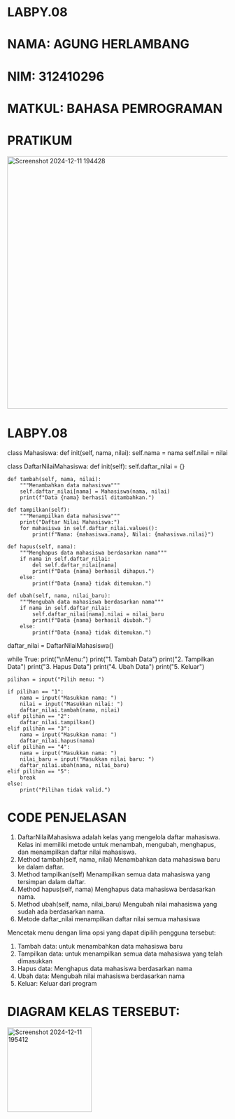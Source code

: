 # LABPY.08
# NAMA: AGUNG HERLAMBANG 
# NIM: 312410296
# MATKUL: BAHASA PEMROGRAMAN

# PRATIKUM
<img width="576" alt="Screenshot 2024-12-11 194428" src="https://github.com/user-attachments/assets/ef7345a9-e70a-4076-829b-8fba49715fd3">

# LABPY.08
class Mahasiswa: def init(self, nama, nilai): self.nama = nama self.nilai = nilai

class DaftarNilaiMahasiswa: def init(self): self.daftar_nilai = {}

```pyhton
def tambah(self, nama, nilai):
    """Menambahkan data mahasiswa"""
    self.daftar_nilai[nama] = Mahasiswa(nama, nilai)
    print(f"Data {nama} berhasil ditambahkan.")

def tampilkan(self):
    """Menampilkan data mahasiswa"""
    print("Daftar Nilai Mahasiswa:")
    for mahasiswa in self.daftar_nilai.values():
        print(f"Nama: {mahasiswa.nama}, Nilai: {mahasiswa.nilai}")

def hapus(self, nama):
    """Menghapus data mahasiswa berdasarkan nama"""
    if nama in self.daftar_nilai:
        del self.daftar_nilai[nama]
        print(f"Data {nama} berhasil dihapus.")
    else:
        print(f"Data {nama} tidak ditemukan.")

def ubah(self, nama, nilai_baru):
    """Mengubah data mahasiswa berdasarkan nama"""
    if nama in self.daftar_nilai:
        self.daftar_nilai[nama].nilai = nilai_baru
        print(f"Data {nama} berhasil diubah.")
    else:
        print(f"Data {nama} tidak ditemukan.")
````
daftar_nilai = DaftarNilaiMahasiswa()

while True: print("\nMenu:") print("1. Tambah Data") print("2. Tampilkan Data") print("3. Hapus Data") print("4. Ubah Data") print("5. Keluar")

```pyhton
pilihan = input("Pilih menu: ")

if pilihan == "1":
    nama = input("Masukkan nama: ")
    nilai = input("Masukkan nilai: ")
    daftar_nilai.tambah(nama, nilai)
elif pilihan == "2":
    daftar_nilai.tampilkan()
elif pilihan == "3":
    nama = input("Masukkan nama: ")
    daftar_nilai.hapus(nama)
elif pilihan == "4":
    nama = input("Masukkan nama: ")
    nilai_baru = input("Masukkan nilai baru: ")
    daftar_nilai.ubah(nama, nilai_baru)
elif pilihan == "5":
    break
else:
    print("Pilihan tidak valid.")
````

# CODE PENJELASAN 

1. DaftarNilaiMahasiswa adalah kelas yang mengelola daftar mahasiswa. Kelas ini memiliki metode untuk menambah, mengubah, menghapus, dan menampilkan daftar nilai mahasiswa.
2. Method tambah(self, nama, nilai) Menambahkan data mahasiswa baru ke dalam daftar.
3. Method tampilkan(self) Menampilkan semua data mahasiswa yang tersimpan dalam daftar.
4. Method hapus(self, nama) Menghapus data mahasiswa berdasarkan nama.
5. Method ubah(self, nama, nilai_baru) Mengubah nilai mahasiswa yang sudah ada berdasarkan nama.
6. Metode daftar_nilai menampilkan daftar nilai semua mahasiswa

Mencetak menu dengan lima opsi yang dapat dipilih pengguna tersebut:

1. Tambah data: untuk menambahkan data mahasiswa baru
2. Tampilkan data: untuk menampilkan semua data mahasiswa yang telah dimasukkan
3. Hapus data: Menghapus data mahasiswa berdasarkan nama
4. Ubah data: Mengubah nilai mahasiswa berdasarkan nama
5. Keluar: Keluar dari program

# DIAGRAM KELAS TERSEBUT:

<img width="193" alt="Screenshot 2024-12-11 195412" src="https://github.com/user-attachments/assets/3a9b386c-6b9a-43ad-8766-f2f88ce47456">



